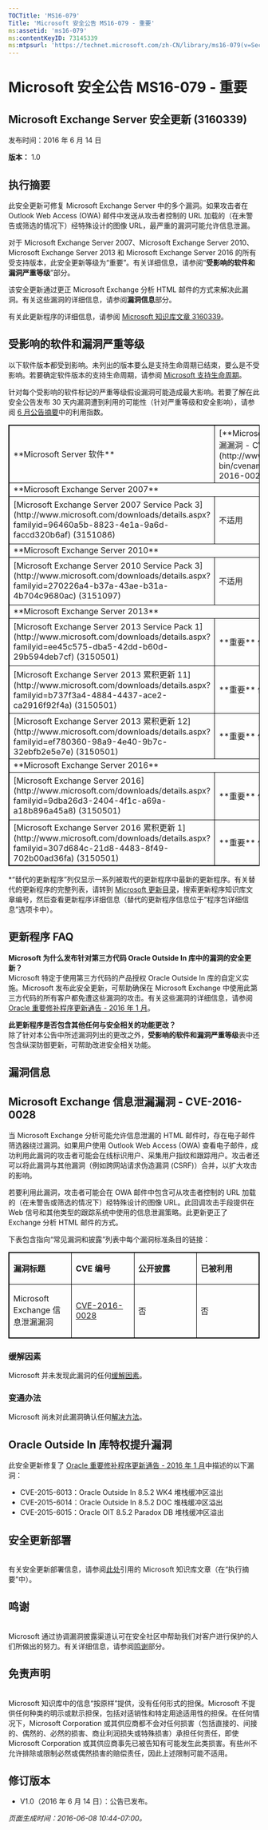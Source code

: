 ```yaml
---
TOCTitle: 'MS16-079'
Title: 'Microsoft 安全公告 MS16-079 - 重要'
ms:assetid: 'ms16-079'
ms:contentKeyID: 73145339
ms:mtpsurl: 'https://technet.microsoft.com/zh-CN/library/ms16-079(v=Security.10)'
---
```



Microsoft 安全公告 MS16-079 - 重要
==================================

Microsoft Exchange Server 安全更新 (3160339)
--------------------------------------------

发布时间：2016 年 6 月 14 日

**版本：** 1.0

执行摘要
--------

<span id="sectionToggle0"></span>
此安全更新可修复 Microsoft Exchange Server 中的多个漏洞。如果攻击者在 Outlook Web Access (OWA) 邮件中发送从攻击者控制的 URL 加载的（在未警告或筛选的情况下）经特殊设计的图像 URL，最严重的漏洞可能允许信息泄漏。

对于 Microsoft Exchange Server 2007、Microsoft Exchange Server 2010、Microsoft Exchange Server 2013 和 Microsoft Exchange Server 2016 的所有受支持版本，此安全更新等级为“重要”。有关详细信息，请参阅“**受影响的软件和漏洞严重等级**”部分。

该安全更新通过更正 Microsoft Exchange 分析 HTML 邮件的方式来解决此漏洞。有关这些漏洞的详细信息，请参阅**漏洞信息**部分。

<span id="KBArticle"></span>
有关此更新程序的详细信息，请参阅 [Microsoft 知识库文章 3160339](https://support.microsoft.com/zh-cn/kb/3160339)。

受影响的软件和漏洞严重等级
--------------------------

<span id="sectionToggle1"></span>
以下软件版本都受到影响。未列出的版本要么是支持生命周期已结束，要么是不受影响。若要确定软件版本的支持生命周期，请参阅 [Microsoft 支持生命周期](https://support.microsoft.com/zh-cn/lifecycle)。

针对每个受影响的软件标记的严重等级假设漏洞可能造成最大影响。若要了解在此安全公告发布 30 天内漏洞遭到利用的可能性（针对严重等级和安全影响），请参阅 [6 月公告摘要](https://technet.microsoft.com/zh-cn/library/security/ms16-jun)中的利用指数。

<p> </p>
<table style="border:1px solid black;">
<tr>
<td style="border:1px solid black;">
**Microsoft Server 软件**

</td>
<td style="border:1px solid black;">
[**Microsoft Exchange 信息泄漏漏洞 - CVE-2016-0028**](http://www.cve.mitre.org/cgi-bin/cvename.cgi?name=cve-2016-0028)

</td>
<td style="border:1px solid black;">
[**Oracle Outside In 库特权提升漏洞：  
CVE-2015-6013  
CVE-2015-6014  
CVE-2015-6015**](http://www.oracle.com/technetwork/topics/security/cpujan2016-2367955.html)

</td>
<td style="border:1px solid black;">
**替代的更新**\*

</td>
</tr>
<tr>
<td style="border:1px solid black;" colspan="4">
**Microsoft Exchange Server 2007**

</td>
</tr>
<tr>
<td style="border:1px solid black;">
[Microsoft Exchange Server 2007 Service Pack 3](http://www.microsoft.com/downloads/details.aspx?familyid=96460a5b-8823-4e1a-9a6d-faccd320b6af)  
(3151086)

</td>
<td style="border:1px solid black;">
不适用

</td>
<td style="border:1px solid black;">
**重要**  
特权提升

</td>
<td style="border:1px solid black;">
[MS14-075](https://technet.microsoft.com/zh-cn/library/security/ms14-075) 中的 2996150

</td>
</tr>
<tr>
<td style="border:1px solid black;" colspan="4">
**Microsoft Exchange Server 2010**

</td>
</tr>
<tr>
<td style="border:1px solid black;">
[Microsoft Exchange Server 2010 Service Pack 3](http://www.microsoft.com/downloads/details.aspx?familyid=270226a4-b37a-43ae-b31a-4b704c9680ac)  
(3151097)

</td>
<td style="border:1px solid black;">
不适用

</td>
<td style="border:1px solid black;">
**重要**  
特权提升

</td>
<td style="border:1px solid black;">
[MS14-075](https://technet.microsoft.com/zh-cn/library/security/ms14-075) 中的 2986475

</td>
</tr>
<tr>
<td style="border:1px solid black;" colspan="4">
**Microsoft Exchange Server 2013**

</td>
</tr>
<tr>
<td style="border:1px solid black;">
[Microsoft Exchange Server 2013 Service Pack 1](http://www.microsoft.com/downloads/details.aspx?familyid=ee45c575-dba5-42dd-b60d-29b594deb7cf)  
(3150501)

</td>
<td style="border:1px solid black;">
**重要**  
信息泄漏

</td>
<td style="border:1px solid black;">
**重要**  
特权提升

</td>
<td style="border:1px solid black;">
[MS16-010](https://technet.microsoft.com/zh-cn/library/security/ms16-010) 中的 3124557

</td>
</tr>
<tr>
<td style="border:1px solid black;">
[Microsoft Exchange Server 2013 累积更新 11](http://www.microsoft.com/downloads/details.aspx?familyid=b737f3a4-4884-4437-ace2-ca2916f92f4a)  
(3150501)

</td>
<td style="border:1px solid black;">
**重要**  
信息泄漏

</td>
<td style="border:1px solid black;">
**重要**  
特权提升

</td>
<td style="border:1px solid black;">
[MS16-010](https://technet.microsoft.com/zh-cn/library/security/ms16-010) 中的 3124557

</td>
</tr>
<tr>
<td style="border:1px solid black;">
[Microsoft Exchange Server 2013 累积更新 12](http://www.microsoft.com/downloads/details.aspx?familyid=ef780360-98a9-4e40-9b7c-32ebfb2e5e7e)  
(3150501)

</td>
<td style="border:1px solid black;">
**重要**  
信息泄漏

</td>
<td style="border:1px solid black;">
**重要**  
特权提升

</td>
<td style="border:1px solid black;">
无

</td>
</tr>
<tr>
<td style="border:1px solid black;" colspan="4">
**Microsoft Exchange Server 2016**

</td>
</tr>
<tr>
<td style="border:1px solid black;">
[Microsoft Exchange Server 2016](http://www.microsoft.com/downloads/details.aspx?familyid=9dba26d3-2404-4f1c-a69a-a18b896a45a8)  
(3150501)

</td>
<td style="border:1px solid black;">
**重要**  
信息泄漏

</td>
<td style="border:1px solid black;">
**重要**  
特权提升

</td>
<td style="border:1px solid black;">
[MS16-010](https://technet.microsoft.com/zh-cn/library/security/ms16-010) 中的 3124557

</td>
</tr>
<tr>
<td style="border:1px solid black;">
[Microsoft Exchange Server 2016 累积更新 1](http://www.microsoft.com/downloads/details.aspx?familyid=307d684c-21d8-4483-8f49-702b00ad36fa)  
(3150501)

</td>
<td style="border:1px solid black;">
**重要**  
信息泄漏

</td>
<td style="border:1px solid black;">
**重要**  
特权提升

</td>
<td style="border:1px solid black;">
无

</td>
</tr>
</table>

\*“替代的更新程序”列仅显示一系列被取代的更新程序中最新的更新程序。有关替代的更新程序的完整列表，请转到 [Microsoft 更新目录](http://catalog.update.microsoft.com/v7/site/home.aspx)，搜索更新程序知识库文章编号，然后查看更新程序详细信息（替代的更新程序信息位于“程序包详细信息”选项卡中）。

更新程序 FAQ
------------

<span id="sectionToggle2"></span>
**Microsoft 为什么发布针对第三方代码 Oracle Outside In 库中的漏洞的安全更新？**  
Microsoft 特定于使用第三方代码的产品授权 Oracle Outside In 库的自定义实施。Microsoft 发布此安全更新，可帮助确保在 Microsoft Exchange 中使用此第三方代码的所有客户都免遭这些漏洞的攻击。有关这些漏洞的详细信息，请参阅 [Oracle 重要修补程序更新通告 - 2016 年 1 月](http://www.oracle.com/technetwork/topics/security/cpujan2016-2367955.html)。

**此更新程序是否包含其他任何与安全相关的功能更改？**  
除了针对本公告中所述漏洞列出的更改之外，**受影响的软件和漏洞严重等级**表中还包含纵深防御更新，可帮助改进安全相关功能。

漏洞信息
--------

<span id="sectionToggle3"></span>
Microsoft Exchange 信息泄漏漏洞 - CVE-2016-0028
-----------------------------------------------

当 Microsoft Exchange 分析可能允许信息泄漏的 HTML 邮件时，存在电子邮件筛选器绕过漏洞。如果用户使用 Outlook Web Access (OWA) 查看电子邮件，成功利用此漏洞的攻击者可能会在线标识用户、采集用户指纹和跟踪用户。攻击者还可以将此漏洞与其他漏洞（例如跨网站请求伪造漏洞 (CSRF)）合并，以扩大攻击的影响。

若要利用此漏洞，攻击者可能会在 OWA 邮件中包含可从攻击者控制的 URL 加载的（在未警告或筛选的情况下）经特殊设计的图像 URL。此回调攻击手段提供在 Web 信号和其他类型的跟踪系统中使用的信息泄漏策略。此更新更正了 Exchange 分析 HTML 邮件的方式。

下表包含指向“常见漏洞和披露”列表中每个漏洞标准条目的链接：

<p> </p>
<table style="border:1px solid black;">
<colgroup>
<col width="25%" />
<col width="25%" />
<col width="25%" />
<col width="25%" />
</colgroup>
<tbody>
<tr class="odd">
<td style="border:1px solid black;"><p><strong>漏洞标题</strong></p></td>
<td style="border:1px solid black;"><p><strong>CVE 编号</strong></p></td>
<td style="border:1px solid black;"><p><strong>公开披露</strong></p></td>
<td style="border:1px solid black;"><p><strong>已被利用</strong></p></td>
</tr>  
<tr class="even">
<td style="border:1px solid black;"><p>Microsoft Exchange 信息泄漏漏洞</p></td>
<td style="border:1px solid black;"><p><a href="http://www.cve.mitre.org/cgi-bin/cvename.cgi?name=cve-2016-0028">CVE-2016-0028</a></p></td>
<td style="border:1px solid black;"><p>否</p></td>
<td style="border:1px solid black;"><p>否</p></td>
</tr>  
</tbody>  
</table>
  
### 缓解因素
  
Microsoft 并未发现此漏洞的任何[缓解因素](https://technet.microsoft.com/zh-cn/library/security/dn848375.aspx)。
  
### 变通办法
  
Microsoft 尚未对此漏洞确认任何[解决方法](https://technet.microsoft.com/zh-cn/library/security/dn848375.aspx)。
  
Oracle Outside In 库特权提升漏洞  
--------------------------------
  
此安全更新修复了 [Oracle 重要修补程序更新通告 - 2016 年 1 月](http://www.oracle.com/technetwork/topics/security/cpujan2016-2367955.html)中描述的以下漏洞：
  
-   CVE-2015-6013：Oracle Outside In 8.5.2 WK4 堆栈缓冲区溢出  
-   CVE-2015-6014：Oracle Outside In 8.5.2 DOC 堆栈缓冲区溢出  
-   CVE-2015-6015：Oracle OIT 8.5.2 Paradox DB 堆栈缓冲区溢出
  
安全更新部署  
------------
  
<span id="sectionToggle4"></span>  
有关安全更新部署信息，请参阅[此处](#kbarticle)引用的 Microsoft 知识库文章（在“执行摘要”中）。
  
鸣谢  
----
  
<span id="sectionToggle5"></span>  
Microsoft 通过协调漏洞披露渠道认可在安全社区中帮助我们对客户进行保护的人们所做出的努力。有关详细信息，请参阅[鸣谢](https://technet.microsoft.com/zh-cn/library/security/mt674627.aspx)部分。
  
免责声明  
--------
  
<span id="sectionToggle6"></span>  
Microsoft 知识库中的信息“按原样”提供，没有任何形式的担保。Microsoft 不提供任何种类的明示或默示担保，包括对适销性和特定用途适用性的担保。在任何情况下，Microsoft Corporation 或其供应商都不会对任何损害（包括直接的、间接的、偶然的、必然的损害、商业利润损失或特殊损害）承担任何责任，即使 Microsoft Corporation 或其供应商事先已被告知有可能发生此类损害。有些州不允许排除或限制必然或偶然损害的赔偿责任，因此上述限制可能不适用。
  
修订版本  
--------
  
<span id="sectionToggle7"></span>  
-   V1.0（2016 年 6 月 14 日）：公告已发布。
  
*页面生成时间：2016-06-08 10:44-07:00。*
